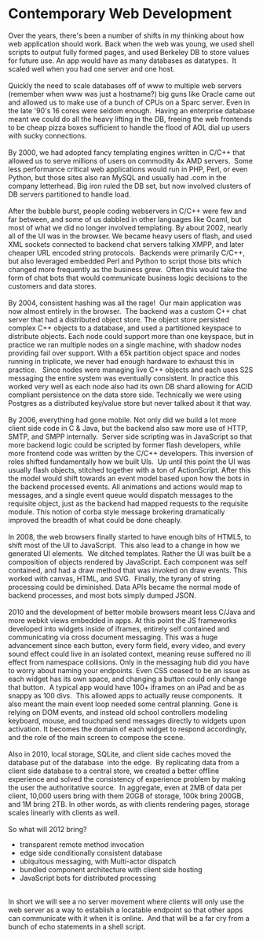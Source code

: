 Contemporary Web Development
============================

Over the years, there&#39;s been a number of shifts in my thinking about how web application should work. Back when the web was young, we used shell scripts to output fully formed pages, and used Berkeley DB to store values for future use. An app would have as many databases as datatypes.  It scaled well when you had one server and one host. <br><br>Quickly the need to scale databases off of www to multiple web servers (remember when www was just a hostname?) big guns like Oracle came out and allowed us to make use of a bunch of CPUs on a Sparc server. Even in the late &#39;90&#39;s 16 cores were seldom enough.  Having an enterprise database meant we could do all the heavy lifting in the DB, freeing the web frontends to be cheap pizza boxes sufficient to handle the flood of AOL dial up users with sucky connections. <br><br>By 2000, we had adopted fancy templating engines written in C/C++ that allowed us to serve millions of users on commodity 4x AMD servers.  Some less performance critical web applications would run in PHP, Perl, or even Python, but those sites also ran MySQL and usually had .com in the company letterhead. Big iron ruled the DB set, but now involved clusters of DB servers partitioned to handle load. <br><br>After the bubble burst, people coding webservers in C/C++ were few and far between, and some of us dabbled in other languages like Ocaml, but most of what we did no longer involved templating. By about 2002, nearly all of the UI was in the browser. We became heavy users of flash, and used XML sockets connected to backend chat servers talking XMPP, and later cheaper URL encoded string protocols.  Backends were primarily C/C++, but also leveraged embedded Perl and Python to script those bits which changed more frequently as the business grew.  Often this would take the form of chat bots that would communicate business logic decisions to the customers and data stores. <br><br>By 2004, consistent hashing was all the rage!  Our main application was now almost entirely in the browser.  The backend was a custom C++ chat server that had a distributed object store. The object store persisted complex C++ objects to a database, and used a partitioned keyspace to distribute objects. Each node could support more than one keyspace, but in practice we ran multiple nodes on a single machine, with shadow nodes providing fail over support. With a 65k partition object space and nodes running in triplicate, we never had enough hardware to exhaust this in practice.   Since nodes were managing live C++ objects and each uses S2S messaging the entire system was eventually consistent. In practice this worked very well as each node also had its own DB shard allowing for ACID compliant persistence on the data store side. Technically we were using Postgres as a distributed key/value store but never talked about it that way. <br><br>By 2006, everything had gone mobile. Not only did we build a lot more client side code in C & Java, but the backend also saw more use of HTTP, SMTP, and SMPP internally.  Server side scripting was in JavaScript so that more backend logic could be scripted by former flash developers, while more frontend code was written by the C/C++ developers. This inversion of roles shifted fundamentally how we built UIs.  Up until this point the UI was usually flash objects, stitched together with a ton of ActionScript. After this the model would shift towards an event model based upon how the bots in the backend processed events. All animations and actions would map to messages, and a single event queue would dispatch messages to the requisite object, just as the backend had mapped requests to the requisite module. This notion of corba style message brokering dramatically improved the breadth of what could be done cheaply. <br><br>In 2008, the web browsers finally started to have enough bits of HTML5, to shift most of the UI to JavaScript.  This also lead to a change in how we generated UI elements.  We ditched templates. Rather the UI was built be a composition of objects rendered by JavaScript. Each component was self contained, and had a draw method that was invoked on draw events. This worked with canvas, HTML, and SVG.  Finally, the tyrany of string processing could be diminished. Data APIs became the normal mode of backend processes, and most bots simply dumped JSON. <br><br>2010 and the development of better mobile browsers meant less C/Java and more webkit views embedded in apps. At this point the JS frameworks developed into widgets inside of iframes, entirely self contained and communicating via cross document messaging. This was a huge advancement since each button, every form field, every video, and every sound effect could live in an isolated context, meaning reuse suffered no ill effect from namespace collisions. Only in the messaging hub did you have to worry about naming your endpoints. Even CSS ceased to be an issue as each widget has its own space, and changing a button could only change that button.  A typical app would have 100+ iframes on an iPad and be as snappy as 100 divs.  This allowed apps to actually reuse components.  It also meant the main event loop needed some central planning. Gone is relying on DOM events, and instead old school controllers modeling keyboard, mouse, and touchpad send messages directly to widgets upon activation. It becomes the domain of each widget to respond accordingly, and the role of the main screen to compose the scene.  <br><br>Also in 2010, local storage, SQLite, and client side caches moved the database put of the database  into the edge.  By replicating data from a client side database to a central store, we created a better offline experience and solved the consistency of experience problem by making the user the authoritative source.  In aggregate, even at 2MB of data per client, 10,000 users bring with them 20GB of storage, 100k bring 200GB, and 1M bring 2TB. In other words, as with clients rendering pages, storage scales linearly with clients as well. <br><br>So what will 2012 bring?<ul><li>transparent remote method invocation</li><li>edge side conditionally consistent database</li><li>ubiquitous messaging, with Multi-actor dispatch</li><li>bundled component architecture with client side hosting</li><li>JavaScript bots for distributed processing </li></ul><br>In short we will see a no server movement where clients will only use the web server as a way to establish a locatable endpoint so that other apps can communicate with it when it is online.  And that will be a far cry from a bunch of echo statements in a shell script. 